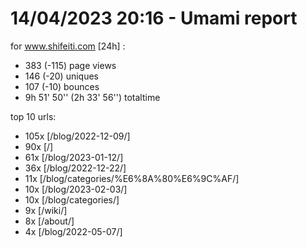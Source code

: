 # 14/04/2023 20:16 - Umami report
for www.shifeiti.com [24h] :

 - 383 (-115) page views
 - 146 (-20) uniques
 - 107 (-10) bounces
 - 9h 51' 50'' (2h 33' 56'') totaltime


top 10 urls:
 - 105x [/blog/2022-12-09/]
 - 90x [/]
 - 61x [/blog/2023-01-12/]
 - 36x [/blog/2022-12-22/]
 - 11x [/blog/categories/%E6%8A%80%E6%9C%AF/]
 - 10x [/blog/2023-02-03/]
 - 10x [/blog/categories/]
 - 9x [/wiki/]
 - 8x [/about/]
 - 4x [/blog/2022-05-07/]



